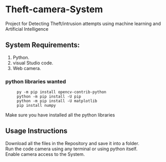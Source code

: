 # Theft-camera-System
Project for Detecting Theft/intrusion attempts using machine learning and Artificial Intelligence

## System Requirements:
  
  1. Python.
  2. visual Studio code.
  3. Web camera.
 ### python libraries wanted
         py -m pip install opencv-contrib-python
         python -m pip install -U pip
         python -m pip install -U matplotlib
         pip install numpy
  Make sure you have installed all the python libraries

## Usage Instructions
  Download all the files in the Repository and save it into a folder.
  <br> Run the code camera using any terminal or using python itself.
  <br> Enable camera access to the System.


